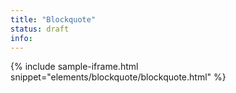 ```yaml
---
title: "Blockquote"
status: draft
info:
---
```


{% include sample-iframe.html snippet="elements/blockquote/blockquote.html" %}

